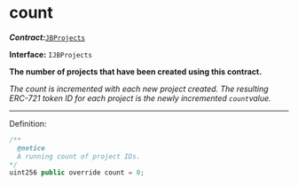 # count

_**Contract:**_[`JBProjects`](../)

**Interface:** `IJBProjects`

**The number of projects that have been created using this contract.** 

_The count is incremented with each new project created. The resulting ERC-721 token ID for each project is the newly incremented `count`value._  
****  
Definition:

```javascript
/** 
  @notice 
  A running count of project IDs.
*/ 
uint256 public override count = 0;
```

